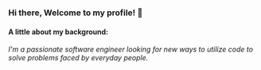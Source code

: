 ### Hi there, Welcome to my profile! 👋

#### A little about my background:
_I'm a passionate software engineer looking for new ways to utilize code to solve problems faced by everyday people._

